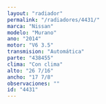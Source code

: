 ```yaml
---
layout: "radiador"
permalink: "/radiadores/4431/"
marca: "Nissan"
modelo: "Murano"
ano: "2014"
motor: "V6 3.5"
transmision: "Automática"
parte: "438455"
clima: "Con clima"
alto: "26 7/16"
ancho: "17 7/8"
observaciones: ""
id: "4431"
---
```


